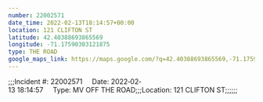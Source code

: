 ```yaml
---
number: 22002571
date_time: 2022-02-13T18:14:57+00:00
location: 121 CLIFTON ST
latitude: 42.40388693865569
longitude: -71.17590303121875
type: THE ROAD
google_maps_link: https://maps.google.com/?q=42.40388693865569,-71.17590303121875
---
```


;;;Incident #: 22002571     Date: 2022‐02‐13 18:14:57     Type: MV OFF THE ROAD;;;Location: 121 CLIFTON ST;;;;;;
